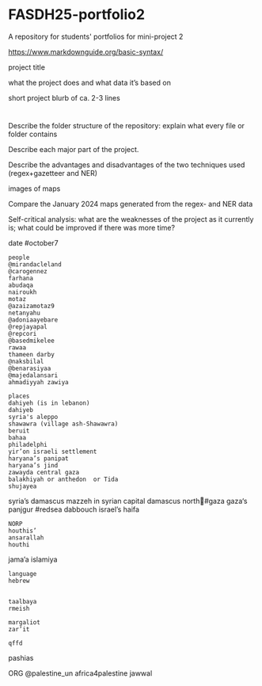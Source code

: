 # FASDH25-portfolio2
A repository for students' portfolios for mini-project 2

https://www.markdownguide.org/basic-syntax/

project title

what the project does and what data it’s based on

short project blurb of ca. 2-3 lines

#

##

Describe the folder structure of the repository: explain what every file
 or folder contains

Describe each major part of the project.

Describe the advantages and disadvantages of the two techniques used (regex+gazetteer and NER)

images of maps

Compare the January 2024 maps generated from the regex- and NER data

Self-critical analysis: what are the weaknesses of the project as it currently is; what could be improved if there was more time?

date
    #october7

    people
    @mirandacleland
    @carogennez
    farhana
    abudaqa
    nairoukh
    motaz
    @azaizamotaz9
    netanyahu
    @adoniaayebare
    @repjayapal
    @repcori
    @basedmikelee
    rawaa
    thameen darby
    @naksbilal
    @benarasiyaa
    @majedalansari
    ahmadiyyah zawiya

    places
    dahiyeh (is in lebanon)
    dahiyeb
    syria's aleppo
    shawawra (village ash-Shawawra)
    beruit
    bahaa
    philadelphi
    yir’on israeli settlement
    haryana’s panipat
    haryana’s jind
    zawayda central gaza
    balakhiyah or anthedon  or Tida
    shujayea
syria’s damascus
mazzeh in syrian capital damascus
north📍#gaza
gaza‘s
    panjgur
    #redsea
dabbouch
    israel’s haifa
    

    NORP
    houthis’
    ansarallah
    houthi
jama’a islamiya
    
    language
    hebrew
    
    
    taalbaya
    rmeish
  
    margaliot
    zar’it
    
    qffd 
pashias


ORG 
    @palestine_un
    africa4palestine
    jawwal